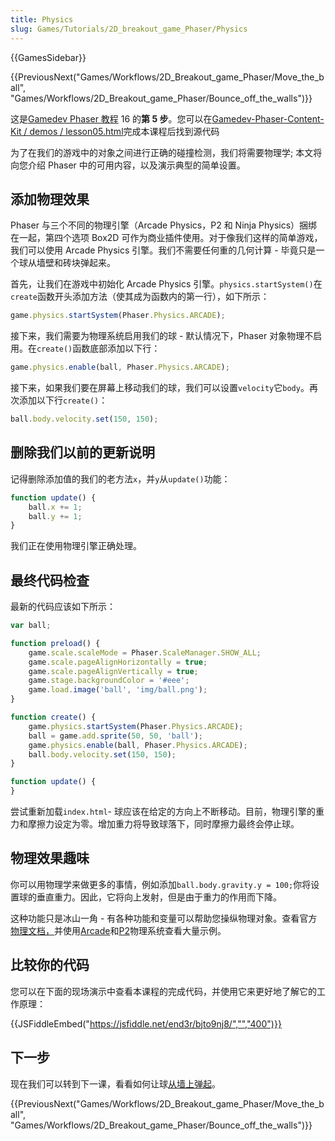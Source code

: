 ```yaml
---
title: Physics
slug: Games/Tutorials/2D_breakout_game_Phaser/Physics
---
```

{{GamesSidebar}}

{{PreviousNext("Games/Workflows/2D_Breakout_game_Phaser/Move_the_ball", "Games/Workflows/2D_Breakout_game_Phaser/Bounce_off_the_walls")}}

这是[Gamedev Phaser 教程](/zh-CN/docs/Games/Workflows/2D_Breakout_game_Phaser) 16 的**第 5 步**。您可以在[Gamedev-Phaser-Content-Kit / demos / lesson05.html](https://github.com/end3r/Gamedev-Phaser-Content-Kit/blob/gh-pages/demos/lesson05.html)完成本课程后找到源代码

为了在我们的游戏中的对象之间进行正确的碰撞检测，我们将需要物理学; 本文将向您介绍 Phaser 中的可用内容，以及演示典型的简单设置。

## 添加物理效果

Phaser 与三个不同的物理引擎（Arcade Physics，P2 和 Ninja Physics）捆绑在一起，第四个选项 Box2D 可作为商业插件使用。对于像我们这样的简单游戏，我们可以使用 Arcade Physics 引擎。我们不需要任何重的几何计算 - 毕竟只是一个球从墙壁和砖块弹起来。

首先，让我们在游戏中初始化 Arcade Physics 引擎。`physics.startSystem()`在`create`函数开头添加方法（使其成为函数内的第一行），如下所示：

```js
game.physics.startSystem(Phaser.Physics.ARCADE);
```

接下来，我们需要为物理系统启用我们的球 - 默认情况下，Phaser 对象物理不启用。在`create()`函数底部添加以下行：

```js
game.physics.enable(ball, Phaser.Physics.ARCADE);
```

接下来，如果我们要在屏幕上移动我们的球，我们可以设置`velocity`它`body`。再次添加以下行`create()`：

```js
ball.body.velocity.set(150, 150);
```

## 删除我们以前的更新说明

记得删除添加值的我们的老方法`x`，并`y`从`update()`功能：

```js
function update() {
    ball.x += 1;
    ball.y += 1;
}
```

我们正在使用物理引擎正确处理。

## 最终代码检查

最新的代码应该如下所示：

```js
var ball;

function preload() {
    game.scale.scaleMode = Phaser.ScaleManager.SHOW_ALL;
    game.scale.pageAlignHorizontally = true;
    game.scale.pageAlignVertically = true;
    game.stage.backgroundColor = '#eee';
    game.load.image('ball', 'img/ball.png');
}

function create() {
    game.physics.startSystem(Phaser.Physics.ARCADE);
    ball = game.add.sprite(50, 50, 'ball');
    game.physics.enable(ball, Phaser.Physics.ARCADE);
    ball.body.velocity.set(150, 150);
}

function update() {
}
```

尝试重新加载`index.html`- 球应该在给定的方向上不断移动。目前，物理引擎的重力和摩擦力设定为零。增加重力将导致球落下，同时摩擦力最终会停止球。

## 物理效果趣味

你可以用物理学来做更多的事情，例如添加`ball.body.gravity.y = 100;`你将设置球的垂直重力。因此，它将向上发射，但是由于重力的作用而下降。

这种功能只是冰山一角 - 有各种功能和变量可以帮助您操纵物理对象。查看官方[物理文档，](http://phaser.io/docs#physics)并使用[Arcade](http://phaser.io/examples/v2/category/arcade-physics)和[P2](http://phaser.io/examples/v2/category/p2-physics)物理系统查看大量示例。

## 比较你的代码

您可以在下面的现场演示中查看本课程的完成代码，并使用它来更好地了解它的工作原理：

{{JSFiddleEmbed("https://jsfiddle.net/end3r/bjto9nj8/","","400")}}

## 下一步

现在我们可以转到下一课，看看如何让球[从墙上弹起](/zh-CN/docs/Games/Workflows/2D_Breakout_game_Phaser/Bounce_off_the_walls)。

{{PreviousNext("Games/Workflows/2D_Breakout_game_Phaser/Move_the_ball", "Games/Workflows/2D_Breakout_game_Phaser/Bounce_off_the_walls")}}
